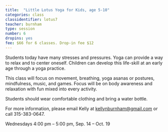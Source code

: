 ```yaml
---
title:  "Little Lotus Yoga for Kids, age 5-10"
categories: class
classidentifier: lotus7
teacher: burnham
type: session
number: 6
dropins: yes
fee: $66 for 6 classes. Drop-in fee $12
---
```

Students today have many stresses and pressures. Yoga can provide a way to relax and to center oneself. Children can develop this life-skill at an early age through a yoga practice.

This class will focus on movement, breathing, yoga asanas or postures, mindfulness, music, and games. Focus will be on body awareness and relaxation with fun mixed into every activity.  

Students should wear comfortable clothing and bring a water bottle.

For more information, please email Kelly at
<a href="mailto:kellynburnham@gmail.com">kellynburnham@gmail.com</a> or call 315-383-0647.

Wednesdays 4:00 pm – 5:00 pm, Sep. 14 – Oct. 19
